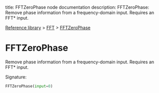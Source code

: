 title: FFTZeroPhase node documentation
description: FFTZeroPhase: Remove phase information from a frequency-domain input. Requires an FFT* input.

[Reference library](../../index.md) > [FFT](../index.md) > [FFTZeroPhase](index.md)

# FFTZeroPhase

Remove phase information from a frequency-domain input. Requires an FFT* input.

Signature:
```python
FFTZeroPhase(input=0)
```
